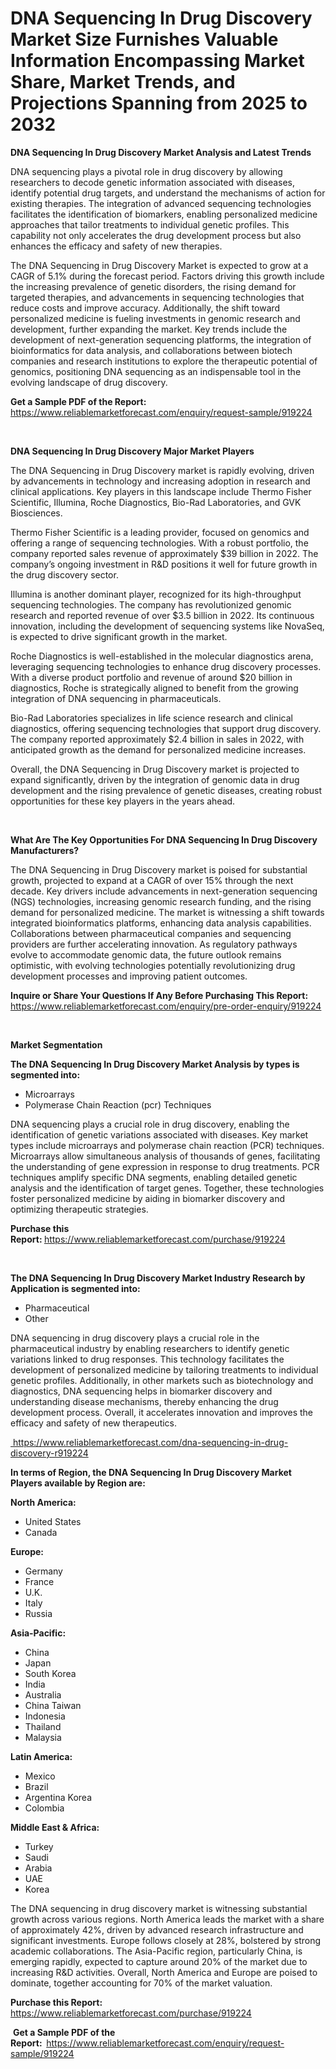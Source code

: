 <p><h1>DNA Sequencing In Drug Discovery Market Size Furnishes Valuable Information Encompassing Market Share, Market Trends, and Projections Spanning from 2025 to 2032</h1></p><p><strong>DNA Sequencing In Drug Discovery Market Analysis and Latest Trends</strong></p>
<p><p>DNA sequencing plays a pivotal role in drug discovery by allowing researchers to decode genetic information associated with diseases, identify potential drug targets, and understand the mechanisms of action for existing therapies. The integration of advanced sequencing technologies facilitates the identification of biomarkers, enabling personalized medicine approaches that tailor treatments to individual genetic profiles. This capability not only accelerates the drug development process but also enhances the efficacy and safety of new therapies.</p><p>The DNA Sequencing in Drug Discovery Market is expected to grow at a CAGR of 5.1% during the forecast period. Factors driving this growth include the increasing prevalence of genetic disorders, the rising demand for targeted therapies, and advancements in sequencing technologies that reduce costs and improve accuracy. Additionally, the shift toward personalized medicine is fueling investments in genomic research and development, further expanding the market. Key trends include the development of next-generation sequencing platforms, the integration of bioinformatics for data analysis, and collaborations between biotech companies and research institutions to explore the therapeutic potential of genomics, positioning DNA sequencing as an indispensable tool in the evolving landscape of drug discovery.</p></p>
<p><strong>Get a Sample PDF of the Report:&nbsp;</strong> <a href="https://www.reliablemarketforecast.com/enquiry/request-sample/919224?utm_campaign=2334&utm_medium=2&utm_source=Github&utm_content=ia&utm_term=18042025&utm_id=dna-sequencing-in-drug-discovery">https://www.reliablemarketforecast.com/enquiry/request-sample/919224</a></p>
<p>&nbsp;</p>
<p><strong>DNA Sequencing In Drug Discovery Major Market Players</strong></p>
<p><p>The DNA Sequencing in Drug Discovery market is rapidly evolving, driven by advancements in technology and increasing adoption in research and clinical applications. Key players in this landscape include Thermo Fisher Scientific, Illumina, Roche Diagnostics, Bio-Rad Laboratories, and GVK Biosciences.</p><p>Thermo Fisher Scientific is a leading provider, focused on genomics and offering a range of sequencing technologies. With a robust portfolio, the company reported sales revenue of approximately $39 billion in 2022. The company’s ongoing investment in R&D positions it well for future growth in the drug discovery sector.</p><p>Illumina is another dominant player, recognized for its high-throughput sequencing technologies. The company has revolutionized genomic research and reported revenue of over $3.5 billion in 2022. Its continuous innovation, including the development of sequencing systems like NovaSeq, is expected to drive significant growth in the market.</p><p>Roche Diagnostics is well-established in the molecular diagnostics arena, leveraging sequencing technologies to enhance drug discovery processes. With a diverse product portfolio and revenue of around $20 billion in diagnostics, Roche is strategically aligned to benefit from the growing integration of DNA sequencing in pharmaceuticals.</p><p>Bio-Rad Laboratories specializes in life science research and clinical diagnostics, offering sequencing technologies that support drug discovery. The company reported approximately $2.4 billion in sales in 2022, with anticipated growth as the demand for personalized medicine increases.</p><p>Overall, the DNA Sequencing in Drug Discovery market is projected to expand significantly, driven by the integration of genomic data in drug development and the rising prevalence of genetic diseases, creating robust opportunities for these key players in the years ahead.</p></p>
<p>&nbsp;</p>
<p><strong>What Are The Key Opportunities For DNA Sequencing In Drug Discovery Manufacturers?</strong></p>
<p><p>The DNA Sequencing in Drug Discovery market is poised for substantial growth, projected to expand at a CAGR of over 15% through the next decade. Key drivers include advancements in next-generation sequencing (NGS) technologies, increasing genomic research funding, and the rising demand for personalized medicine. The market is witnessing a shift towards integrated bioinformatics platforms, enhancing data analysis capabilities. Collaborations between pharmaceutical companies and sequencing providers are further accelerating innovation. As regulatory pathways evolve to accommodate genomic data, the future outlook remains optimistic, with evolving technologies potentially revolutionizing drug development processes and improving patient outcomes.</p></p>
<p><strong>Inquire or Share Your Questions If Any Before Purchasing This Report:</strong> <a href="https://www.reliablemarketforecast.com/enquiry/pre-order-enquiry/919224?utm_campaign=2334&utm_medium=2&utm_source=Github&utm_content=ia&utm_term=18042025&utm_id=dna-sequencing-in-drug-discovery">https://www.reliablemarketforecast.com/enquiry/pre-order-enquiry/919224</a></p>
<p>&nbsp;</p>
<p><strong>Market Segmentation</strong></p>
<p><strong>The DNA Sequencing In Drug Discovery Market Analysis by types is segmented into:</strong></p>
<p><ul><li>Microarrays</li><li>Polymerase Chain Reaction (pcr) Techniques</li></ul></p>
<p><p>DNA sequencing plays a crucial role in drug discovery, enabling the identification of genetic variations associated with diseases. Key market types include microarrays and polymerase chain reaction (PCR) techniques. Microarrays allow simultaneous analysis of thousands of genes, facilitating the understanding of gene expression in response to drug treatments. PCR techniques amplify specific DNA segments, enabling detailed genetic analysis and the identification of target genes. Together, these technologies foster personalized medicine by aiding in biomarker discovery and optimizing therapeutic strategies.</p></p>
<p><strong>Purchase this Report:&nbsp;</strong><a href="https://www.reliablemarketforecast.com/purchase/919224?utm_campaign=2334&utm_medium=2&utm_source=Github&utm_content=ia&utm_term=18042025&utm_id=dna-sequencing-in-drug-discovery">https://www.reliablemarketforecast.com/purchase/919224</a></p>
<p>&nbsp;</p>
<p><strong>The DNA Sequencing In Drug Discovery Market Industry Research by Application is segmented into:</strong></p>
<p><ul><li>Pharmaceutical</li><li>Other</li></ul></p>
<p><p>DNA sequencing in drug discovery plays a crucial role in the pharmaceutical industry by enabling researchers to identify genetic variations linked to drug responses. This technology facilitates the development of personalized medicine by tailoring treatments to individual genetic profiles. Additionally, in other markets such as biotechnology and diagnostics, DNA sequencing helps in biomarker discovery and understanding disease mechanisms, thereby enhancing the drug development process. Overall, it accelerates innovation and improves the efficacy and safety of new therapeutics.</p></p>
<p><a href="https://www.reliablemarketforecast.com/dna-sequencing-in-drug-discovery-r919224?utm_campaign=2334&utm_medium=2&utm_source=Github&utm_content=ia&utm_term=18042025&utm_id=dna-sequencing-in-drug-discovery">&nbsp;https://www.reliablemarketforecast.com/dna-sequencing-in-drug-discovery-r919224</a></p>
<p><strong>In terms of Region, the DNA Sequencing In Drug Discovery Market Players available by Region are:</strong></p>
<p>
    <p> <strong> North America: </strong>
        <ul>
            <li>United States</li>
            <li>Canada</li>
        </ul>
        </p> 
    <p> <strong> Europe: </strong>
        <ul>
            <li>Germany</li>
            <li>France</li>
            <li>U.K.</li>
            <li>Italy</li>
            <li>Russia</li>
        </ul>
        </p> 
    <p> <strong> Asia-Pacific: </strong>
        <ul>
            <li>China</li>
            <li>Japan</li>
            <li>South Korea</li>
            <li>India</li>
            <li>Australia</li>
            <li>China Taiwan</li>
            <li>Indonesia</li>
            <li>Thailand</li>
            <li>Malaysia</li>
        </ul>
        </p> 
    <p> <strong> Latin America: </strong>
        <ul>
            <li>Mexico</li>
            <li>Brazil</li>
            <li>Argentina Korea</li>
            <li>Colombia</li>
        </ul>
        </p> 
    <p> <strong> Middle East & Africa: </strong>
        <ul>
            <li>Turkey</li>
            <li>Saudi</li>
            <li>Arabia</li>
            <li>UAE</li>
            <li>Korea</li>
        </ul>
    </p>
    </p>
<p><p>The DNA sequencing in drug discovery market is witnessing substantial growth across various regions. North America leads the market with a share of approximately 42%, driven by advanced research infrastructure and significant investments. Europe follows closely at 28%, bolstered by strong academic collaborations. The Asia-Pacific region, particularly China, is emerging rapidly, expected to capture around 20% of the market due to increasing R&D activities. Overall, North America and Europe are poised to dominate, together accounting for 70% of the market valuation.</p></p>
<p><strong>Purchase this Report: </strong><a href="https://www.reliablemarketforecast.com/purchase/919224?utm_campaign=2334&utm_medium=2&utm_source=Github&utm_content=ia&utm_term=18042025&utm_id=dna-sequencing-in-drug-discovery">https://www.reliablemarketforecast.com/purchase/919224</a></p>
<p>&nbsp;<strong>Get a Sample PDF of the Report:&nbsp;&nbsp;</strong><a href="https://www.reliablemarketforecast.com/enquiry/request-sample/919224?utm_campaign=2334&utm_medium=2&utm_source=Github&utm_content=ia&utm_term=18042025&utm_id=dna-sequencing-in-drug-discovery">https://www.reliablemarketforecast.com/enquiry/request-sample/919224</a></p>
<p><strong></strong></p>
<p><p></p><p></p><p></p></p>